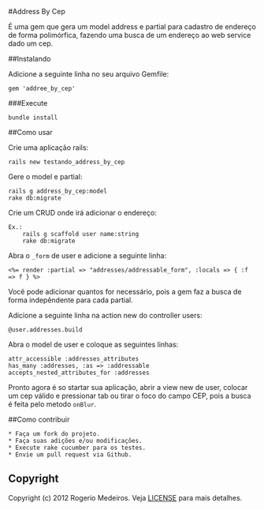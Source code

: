 #Address By Cep

É uma gem que gera um model address e partial para cadastro de endereço de forma polimórfica, fazendo uma busca de um endereço ao web service dado um cep.

##Instalando

Adicione a seguinte linha no seu arquivo Gemfile:

	gem 'addree_by_cep'

###Execute

	bundle install

##Como usar

Crie uma aplicação rails:

	rails new testando_address_by_cep

Gere o model e partial:

	rails g address_by_cep:model
	rake db:migrate

Crie um CRUD onde irá adicionar o endereço:

	Ex.:
		rails g scaffold user name:string
		rake db:migrate

Abra o `_form` de user e adicione a seguinte linha:

	<%= render :partial => "addresses/addressable_form", :locals => { :f => f } %>

Você pode adicionar quantos for necessário, pois a gem faz a busca de forma indepêndente para cada partial.

Adicione a seguinte linha na action new do controller users:

	@user.addresses.build

Abra o model de user e coloque as seguintes linhas:

	attr_accessible :addresses_attributes
	has_many :addresses, :as => :addressable
	accepts_nested_attributes_for :addresses

Pronto agora é so startar sua aplicação, abrir a view new de user, colocar um cep válido e pressionar tab ou tirar o foco do campo CEP, pois a busca é feita pelo metodo `onBlur`.

##Como contribuir

	* Faça um fork do projeto.
	* Faça suas adições e/ou modificações.
	* Execute rake cucumber para os testes.
	* Envie um pull request via Github.

## Copyright

Copyright (c) 2012 Rogerio Medeiros. Veja [LICENSE](https://github.com/argerim/address_by_cep/blob/master/LICENSE) para mais detalhes.